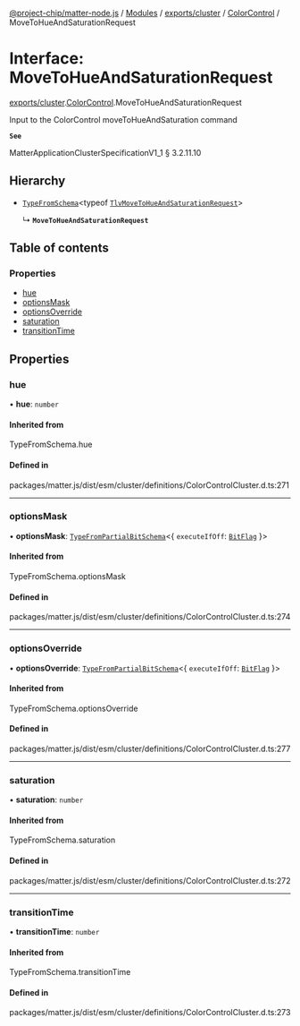 [@project-chip/matter-node.js](../README.md) / [Modules](../modules.md) / [exports/cluster](../modules/exports_cluster.md) / [ColorControl](../modules/exports_cluster.ColorControl.md) / MoveToHueAndSaturationRequest

# Interface: MoveToHueAndSaturationRequest

[exports/cluster](../modules/exports_cluster.md).[ColorControl](../modules/exports_cluster.ColorControl.md).MoveToHueAndSaturationRequest

Input to the ColorControl moveToHueAndSaturation command

**`See`**

MatterApplicationClusterSpecificationV1_1 § 3.2.11.10

## Hierarchy

- [`TypeFromSchema`](../modules/exports_tlv.md#typefromschema)\<typeof [`TlvMoveToHueAndSaturationRequest`](../modules/exports_cluster.ColorControl.md#tlvmovetohueandsaturationrequest)\>

  ↳ **`MoveToHueAndSaturationRequest`**

## Table of contents

### Properties

- [hue](exports_cluster.ColorControl.MoveToHueAndSaturationRequest.md#hue)
- [optionsMask](exports_cluster.ColorControl.MoveToHueAndSaturationRequest.md#optionsmask)
- [optionsOverride](exports_cluster.ColorControl.MoveToHueAndSaturationRequest.md#optionsoverride)
- [saturation](exports_cluster.ColorControl.MoveToHueAndSaturationRequest.md#saturation)
- [transitionTime](exports_cluster.ColorControl.MoveToHueAndSaturationRequest.md#transitiontime)

## Properties

### hue

• **hue**: `number`

#### Inherited from

TypeFromSchema.hue

#### Defined in

packages/matter.js/dist/esm/cluster/definitions/ColorControlCluster.d.ts:271

___

### optionsMask

• **optionsMask**: [`TypeFromPartialBitSchema`](../modules/exports_schema.md#typefrompartialbitschema)\<\{ `executeIfOff`: [`BitFlag`](../modules/exports_schema.md#bitflag)  }\>

#### Inherited from

TypeFromSchema.optionsMask

#### Defined in

packages/matter.js/dist/esm/cluster/definitions/ColorControlCluster.d.ts:274

___

### optionsOverride

• **optionsOverride**: [`TypeFromPartialBitSchema`](../modules/exports_schema.md#typefrompartialbitschema)\<\{ `executeIfOff`: [`BitFlag`](../modules/exports_schema.md#bitflag)  }\>

#### Inherited from

TypeFromSchema.optionsOverride

#### Defined in

packages/matter.js/dist/esm/cluster/definitions/ColorControlCluster.d.ts:277

___

### saturation

• **saturation**: `number`

#### Inherited from

TypeFromSchema.saturation

#### Defined in

packages/matter.js/dist/esm/cluster/definitions/ColorControlCluster.d.ts:272

___

### transitionTime

• **transitionTime**: `number`

#### Inherited from

TypeFromSchema.transitionTime

#### Defined in

packages/matter.js/dist/esm/cluster/definitions/ColorControlCluster.d.ts:273
